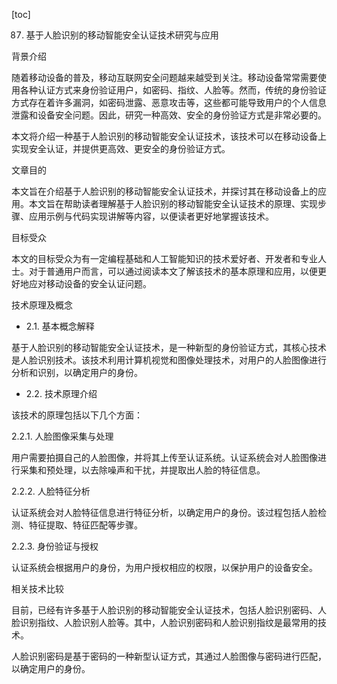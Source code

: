 
[toc]                    
                
                
87. 基于人脸识别的移动智能安全认证技术研究与应用

背景介绍

随着移动设备的普及，移动互联网安全问题越来越受到关注。移动设备常常需要使用各种认证方式来身份验证用户，如密码、指纹、人脸等。然而，传统的身份验证方式存在着许多漏洞，如密码泄露、恶意攻击等，这些都可能导致用户的个人信息泄露和设备安全问题。因此，研究一种高效、安全的身份验证方式是非常必要的。

本文将介绍一种基于人脸识别的移动智能安全认证技术，该技术可以在移动设备上实现安全认证，并提供更高效、更安全的身份验证方式。

文章目的

本文旨在介绍基于人脸识别的移动智能安全认证技术，并探讨其在移动设备上的应用。本文旨在帮助读者理解基于人脸识别的移动智能安全认证技术的原理、实现步骤、应用示例与代码实现讲解等内容，以便读者更好地掌握该技术。

目标受众

本文的目标受众为有一定编程基础和人工智能知识的技术爱好者、开发者和专业人士。对于普通用户而言，可以通过阅读本文了解该技术的基本原理和应用，以便更好地应对移动设备的安全认证问题。

技术原理及概念

- 2.1. 基本概念解释

基于人脸识别的移动智能安全认证技术，是一种新型的身份验证方式，其核心技术是人脸识别技术。该技术利用计算机视觉和图像处理技术，对用户的人脸图像进行分析和识别，以确定用户的身份。

- 2.2. 技术原理介绍

该技术的原理包括以下几个方面：

2.2.1. 人脸图像采集与处理

用户需要拍摄自己的人脸图像，并将其上传至认证系统。认证系统会对人脸图像进行采集和预处理，以去除噪声和干扰，并提取出人脸的特征信息。

2.2.2. 人脸特征分析

认证系统会对人脸特征信息进行特征分析，以确定用户的身份。该过程包括人脸检测、特征提取、特征匹配等步骤。

2.2.3. 身份验证与授权

认证系统会根据用户的身份，为用户授权相应的权限，以保护用户的设备安全。

相关技术比较

目前，已经有许多基于人脸识别的移动智能安全认证技术，包括人脸识别密码、人脸识别指纹、人脸识别人脸等。其中，人脸识别密码和人脸识别指纹是最常用的技术。

人脸识别密码是基于密码的一种新型认证方式，其通过人脸图像与密码进行匹配，以确定用户的身份。


